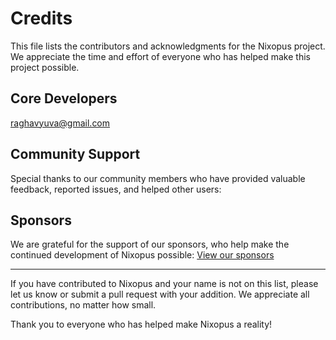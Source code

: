 # Credits

This file lists the contributors and acknowledgments for the Nixopus project. We appreciate the time and effort of everyone who has helped make this project possible.

## Core Developers
[raghavyuva@gmail.com](mailto:raghavyuva@gmail.com)

## Community Support
Special thanks to our community members who have provided valuable feedback, reported issues, and helped other users:

## Sponsors
We are grateful for the support of our sponsors, who help make the continued development of Nixopus possible:
[View our sponsors](/sponsor)

---

If you have contributed to Nixopus and your name is not on this list, please let us know or submit a pull request with your addition. We appreciate all contributions, no matter how small.

Thank you to everyone who has helped make Nixopus a reality!